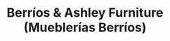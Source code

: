 ---
title: "Berríos & Ashley Furniture (Mueblerías Berríos)"
url: /aguadilla/berrios-and-ashley-furniture-mueblerias-berrios/
shop: furniture
---